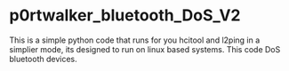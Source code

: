 # p0rtwalker_bluetooth_DoS_V2
This is a simple python code that runs for you hcitool and l2ping in a simplier mode, its designed to run on linux based systems. This code DoS bluetooth devices.
